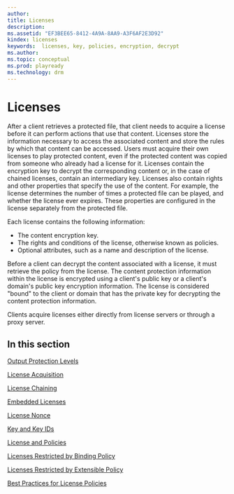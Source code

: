 ```yaml
---
author:
title: Licenses
description:
ms.assetid: "EF3BEE65-8412-4A9A-8AA9-A3F6AF2E3D92"
kindex: licenses
keywords:  licenses, key, policies, encryption, decrypt
ms.author:
ms.topic: conceptual
ms.prod: playready
ms.technology: drm
---
```



# Licenses

After a client retrieves a protected file, that client needs to acquire a license before it can perform actions that use that content. Licenses store the information necessary to access the associated content and store the rules by which that content can be accessed. Users must acquire their own licenses to play protected content, even if the protected content was copied from someone who already had a license for it. Licenses contain the encryption key to decrypt the corresponding content or, in the case of chained licenses, contain an intermediary key. Licenses also contain rights and other properties that specify the use of the content. For example, the license determines the number of times a protected file can be played, and whether the license ever expires. These properties are configured in the license separately from the protected file.

Each license contains the following information:

   *  The content encryption key.
   *  The rights and conditions of the license, otherwise known as policies.
   *  Optional attributes, such as a name and description of the license.

Before a client can decrypt the content associated with a license, it must retrieve the policy from the license. The content protection information within the license is encrypted using a client's public key or a client's domain's public key encryption information. The license is considered "bound" to the client or domain that has the private key for decrypting the content protection information.

Clients acquire licenses either directly from license servers or through a proxy server.

## In this section

[Output Protection Levels](output-protection-levels.md)

[License Acquisition](license-acquisition.md)

[License Chaining](license-chaining.md)

[Embedded Licenses](embedded-licenses.md)

[License Nonce](license-nonce.md)

[Key and Key IDs](key-and-key-ids-kids.md)

[License and Policies](license-and-policies.md)

[Licenses Restricted by Binding Policy](licenses-restricted-by-binding-policy.md)

[Licenses Restricted by Extensible Policy](licenses-restricted-by-extensible-policy.md)

[Best Practices for License Policies](policies-best-practices.md)
